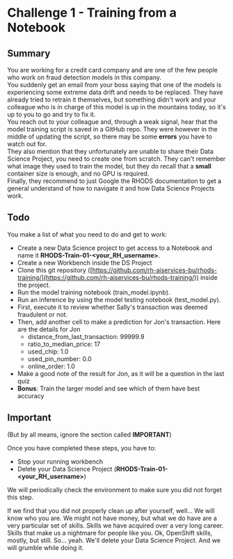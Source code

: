 # Challenge 1 - Training from a Notebook

## Summary

You are working for a credit card company and are one of the few people who work on fraud detection models in this company.  
You suddenly get an email from your boss saying that one of the models is experiencing some extreme data drift and needs to be replaced. They have already tried to retrain it themselves, but something didn't work and your colleague who is in charge of this model is up in the mountains today, so it's up to you to go and try to fix it.  
You reach out to your colleague and, through a weak signal, hear that the model training script is saved in a GitHub repo. They were however in the middle of updating the script, so there may be some **errors** you have to watch out for.  
They also mention that they unfortunately are unable to share their Data Science Project, you need to create one from scratch. They can't remember what image they used to train the model, but they do recall that a **small** container size is enough, and no GPU is required.  
Finally, they recommend to just Google the RHODS documentation to get a general understand of how to navigate it and how Data Science Projects work.  

## Todo

You make a list of what you need to do and get to work:

- Create a new Data Science project to get access to a Notebook and name it **RHODS-Train-01-<your_RH_username>**.
- Create a new Workbench inside the DS Project
- Clone this git repository ([https://github.com/rh-aiservices-bu/rhods-training/](https://github.com/rh-aiservices-bu/rhods-training/)) inside the project.
- Run the model training notebook (train_model.ipynb).
- Run an inference by using the model testing notebook (test_model.py).
- First, execute it to review whether Sally's transaction was deemed fraudulent or not.
- Then, add another cell to make a prediction for Jon's transaction. Here are the details for Jon
  - distance_from_last_transaction: 99999.9
  - ratio_to_median_price: 17
  - used_chip: 1.0
  - used_pin_number: 0.0
  - online_order: 1.0
- Make a good note of the result for Jon, as it will be a question in the last quiz
- **Bonus**: Train the larger model and see which of them have best accuracy

## Important

(But by all means, ignore the section called **IMPORTANT**)

Once you have completed these steps, you have to:
- Stop your running workbench
- Delete your Data Science Project (**RHODS-Train-01-<your_RH_username>**)

We will periodically check the environment to make sure you did not forget this step.

If we find that you did not properly clean up after yourself, well...
We will know who you are. We might not have money, but what we do have are a very particular set of skills. Skills we have acquired over a very long career. Skills that make us a nightmare for people like you. Ok, OpenShift skills, mostly, but still. So... yeah. We'll delete your Data Science Project. And we will grumble while doing it.
